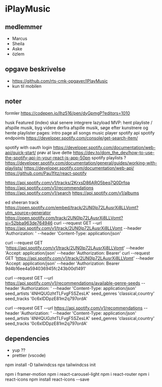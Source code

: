 # iPlayMusic

## medlemmer

- Marcus
- Sheila
- Aske
- özlem

## opgave beskrivelse

- https://github.com/rts-cmk-opgaver/IPlayMusic
- kun til mobilen

## noter

formler
https://codepen.io/lhz516/pen/dyGpmgP?editors=1010

husk Featured (index) skal senere integrere lazyload
MVP:
  hent playliste / afspille musik, byg videre derfra
  afspille musik, søge efter kunstnere og hente playlister
  pages:
    intro page
    all songs
    music player
spotify api
spotify endpoints
  https://developer.spotify.com/console/get-search-item/

spotify with oauth login
  https://developer.spotify.com/documentation/web-api/quick-start/
    prøv at lave dette
  https://dev.to/dom_the_dev/how-to-use-the-spotify-api-in-your-react-js-app-50pn
spotify playlists ?
  https://developer.spotify.com/documentation/general/guides/working-with-playlists/
https://developer.spotify.com/documentation/web-api/
https://github.com/Pau1fitz/react-spotify

https://api.spotify.com/v1/tracks/2KrxsD86ARO5beq7Q0Drfqa
https://api.spotify.com/v1/recommendations
https://api.spotify.com/v1/search
https://api.spotify.com/v1/albums

ed sheeran track
https://open.spotify.com/embed/track/2UN0lp72LAusrXi8LLVomt?utm_source=generator
https://open.spotify.com/track/2UN0lp72LAusrXi8LLVomt?si=52bba963de764946
curl --request GET --url https://api.spotify.com/v1/track/2UN0lp72LAusrXi8LLVomt --header 'Authorization: ' --header 'Content-Type: application/json'


curl --request GET 'https://api.spotify.com/v1/track/2UN0lp72LAusrXi8LLVomt' --header 'Accept: application/json' --header 'Authorization: Bearer'
curl --request GET 'https://api.spotify.com/v1/track/2UN0lp72LAusrXi8LLVomt' --header 'Accept: application/json' --header 'Authorization: Bearer 9d4b16ee4a594036945fc243b00d1491'

curl --request GET --url https://api.spotify.com/v1/recommendations/available-genre-seeds --header 'Authorization: ' --header 'Content-Type: application/json' seed_artists '4NHQUGzhtTLFvgF5SZesLK' seed_genres 'classical,country' seed_tracks '0c6xIDDpzE81m2q797ordA'

curl --request GET --url https://api.spotify.com/v1/recommendations --header 'Authorization: ' --header 'Content-Type: application/json' seed_artists '4NHQUGzhtTLFvgF5SZesLK' seed_genres 'classical,country' seed_tracks '0c6xIDDpzE81m2q797ordA'


## dependencies

- yup ??
- prettier (vscode)

npm install -D tailwindcss
npx tailwindcss init

npm i framer-motion
npm i react-carousel-light
npm i react-router
npm i react-icons
npm install react-icons --save
